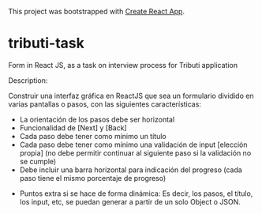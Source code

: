 This project was bootstrapped with [Create React App](https://github.com/facebook/create-react-app).

# tributi-task
Form in React JS, as a task on interview process for Tributi application

Description:

Construir una interfaz gráfica en ReactJS que sea un formulario dividido en varias pantallas o pasos, con las siguientes características:

- La orientación de los pasos debe ser horizontal
- Funcionalidad de [Next] y [Back]
- Cada paso debe tener como mínimo un título
- Cada paso debe tener como mínimo una validación de input [elección propia]
(no debe permitir continuar al siguiente paso si la validación no se cumple)
- Debe incluir una barra horizontal para indicación del progreso
(cada paso tiene el mismo porcentaje de progreso)

* Puntos extra si se hace de forma dinámica:
Es decir, los pasos, el título, los input, etc, se puedan generar a partir de un solo Object o JSON.

